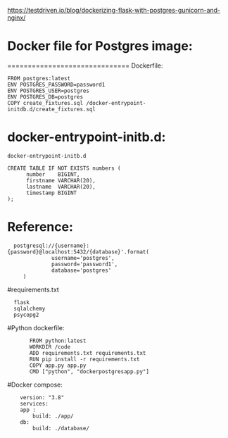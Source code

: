 
https://testdriven.io/blog/dockerizing-flask-with-postgres-gunicorn-and-nginx/

# Docker file for Postgres image:
  ==============================
Dockerfile:

    FROM postgres:latest
    ENV POSTGRES_PASSWORD=password1
    ENV POSTGRES_USER=postgres
    ENV POSTGRES_DB=postgres
    COPY create_fixtures.sql /docker-entrypoint-initdb.d/create_fixtures.sql


docker-entrypoint-initb.d:
=========================
    docker-entrypoint-initb.d

    CREATE TABLE IF NOT EXISTS numbers (
          number    BIGINT,
          firstname VARCHAR(20),
          lastname  VARCHAR(20),
          timestamp BIGINT
    );


# Reference:

      postgresql://{username}:{password}@localhost:5432/{database}'.format(
                  username='postgres',
                  password='password1',
                  database='postgres'
         )
         
#requirements.txt

      flask
      sqlalchemy
      psycopg2


#Python dockerfile:

           FROM python:latest
           WORKDIR /code
           ADD requirements.txt requirements.txt
           RUN pip install -r requirements.txt
           COPY app.py app.py
           CMD ["python", "dockerpostgresapp.py"]



#Docker compose:


        version: "3.8"
        services:
        app :
            build: ./app/
        db:
            build: ./database/
